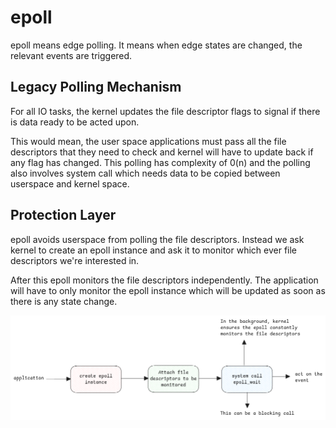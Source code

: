 # epoll

epoll means edge polling. It means when edge states are changed, the relevant events are triggered.

## Legacy Polling Mechanism

For all IO tasks, the kernel updates the file descriptor flags to signal if there is data ready to be acted upon.

This would mean, the user space applications must pass all the file descriptors that they need to check and
kernel will have to update back if any flag has changed.
This polling has complexity of 0(n) and the polling also involves system call
which needs data to be copied between userspace and kernel space.

## Protection Layer

epoll avoids userspace from polling the file descriptors.
Instead we ask kernel to create an epoll instance and ask it to monitor which ever file descriptors we're interested in.

After this epoll monitors the file descriptors independently.
The application will have to only monitor the epoll instance which will be updated as soon as there is any state change.

![epoll](../../static/img/epoll.excalidraw.png)
